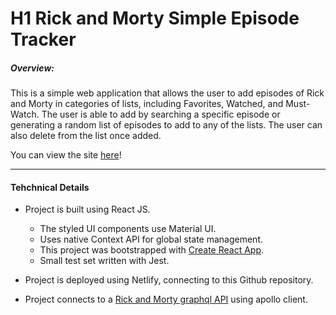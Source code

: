 # H1 Rick and Morty Simple Episode Tracker

##### Overview:

This is a simple web application that allows the user to add episodes of Rick and Morty in categories of lists, including Favorites, Watched, and Must-Watch. The user is able to add by searching a specific episode or generating a random list of episodes to add to any of the lists. The user can also delete from the list once added.

You can view the site [here](https://elegant-fermat-69c901.netlify.app/)!

---

#### Tehchnical Details

- Project is built using React JS.

  - The styled UI components use Material UI.
  - Uses native Context API for global state management.
  - This project was bootstrapped with [Create React App](https://github.com/facebook/create-react-app).
  - Small test set written with Jest.

- Project is deployed using Netlify, connecting to this Github repository.

- Project connects to a [Rick and Morty graphql API](https://rickandmortyapi.com/documentation/#graphql) using apollo client.
